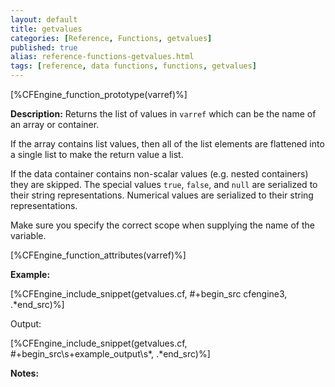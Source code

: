 ```yaml
---
layout: default
title: getvalues
categories: [Reference, Functions, getvalues]
published: true
alias: reference-functions-getvalues.html
tags: [reference, data functions, functions, getvalues]
---
```


[%CFEngine_function_prototype(varref)%]

**Description:** Returns the list of values in `varref` which can be
the name of an array or container.

If the array contains list values, then all of the list elements are flattened 
into a single list to make the return value a list.

If the data container contains non-scalar values (e.g. nested
containers) they are skipped.  The special values `true`, `false`, and
`null` are serialized to their string representations.  Numerical
values are serialized to their string representations.

Make sure you specify the correct scope when supplying the name of the
variable.

[%CFEngine_function_attributes(varref)%]

**Example:**

[%CFEngine_include_snippet(getvalues.cf, #\+begin_src cfengine3, .*end_src)%]

Output:

[%CFEngine_include_snippet(getvalues.cf, #\+begin_src\s+example_output\s*, .*end_src)%]

**Notes:**
